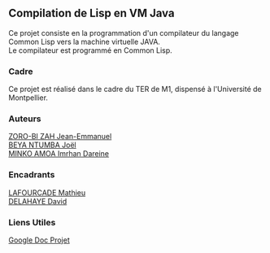 ## Compilation de Lisp en VM Java

Ce projet consiste en la programmation d'un compilateur du langage Common Lisp vers la machine virtuelle JAVA.  
Le compilateur est programmé en Common Lisp.

### Cadre

Ce projet est réalisé dans le cadre du TER de M1, dispensé à l'Université de Montpellier.

### Auteurs

[ZORO-BI ZAH Jean-Emmanuel](zah.zoro-bi@etu.umontpellier.fr)  
[BEYA NTUMBA Joël](joel.beya-ntumba@etu.ummontpellier.fr)  
[MINKO AMOA Imrhan Dareine](imrhan-dareine.minko-amoa@etu.umontpellier.fr)   

### Encadrants

[LAFOURCADE Mathieu](mathieu.lafourcade@lirmm.fr)  
[DELAHAYE David](David.Delahaye@lirmm.fr)

### Liens Utiles

[Google Doc Projet](https://docs.google.com/document/d/1kOjWi5DOmbyKnuwPue7QjgfOOr05JY5dL9qbhThXrFs)  
